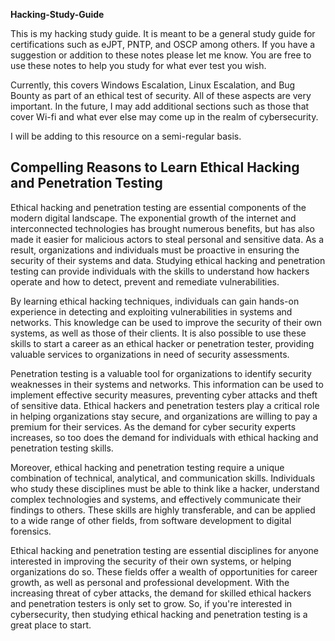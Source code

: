 <strong> Hacking-Study-Guide </strong>

This is my hacking study guide. It is meant to be a general study guide for certifications such as eJPT, PNTP, and OSCP among others. If you have a suggestion or addition to these notes please let me know. You are free to use these notes to help you study for what ever test you wish.

Currently, this covers Windows Escalation, Linux Escalation, and Bug Bounty as part of an ethical test of security. All of these aspects are very important. In the future, I may add additional sections such as those that cover Wi-fi and what ever else may come up in the realm of cybersecurity.

I will be adding to this resource on a semi-regular basis.
## Compelling Reasons to Learn Ethical Hacking and Penetration Testing

Ethical hacking and penetration testing are essential components of the modern digital landscape. The exponential growth of the internet and interconnected technologies has brought numerous benefits, but has also made it easier for malicious actors to steal personal and sensitive data. As a result, organizations and individuals must be proactive in ensuring the security of their systems and data. Studying ethical hacking and penetration testing can provide individuals with the skills to understand how hackers operate and how to detect, prevent and remediate vulnerabilities.

By learning ethical hacking techniques, individuals can gain hands-on experience in detecting and exploiting vulnerabilities in systems and networks. This knowledge can be used to improve the security of their own systems, as well as those of their clients. It is also possible to use these skills to start a career as an ethical hacker or penetration tester, providing valuable services to organizations in need of security assessments.

Penetration testing is a valuable tool for organizations to identify security weaknesses in their systems and networks. This information can be used to implement effective security measures, preventing cyber attacks and theft of sensitive data. Ethical hackers and penetration testers play a critical role in helping organizations stay secure, and organizations are willing to pay a premium for their services. As the demand for cyber security experts increases, so too does the demand for individuals with ethical hacking and penetration testing skills.

Moreover, ethical hacking and penetration testing require a unique combination of technical, analytical, and communication skills. Individuals who study these disciplines must be able to think like a hacker, understand complex technologies and systems, and effectively communicate their findings to others. These skills are highly transferable, and can be applied to a wide range of other fields, from software development to digital forensics.

Ethical hacking and penetration testing are essential disciplines for anyone interested in improving the security of their own systems, or helping organizations do so. These fields offer a wealth of opportunities for career growth, as well as personal and professional development. With the increasing threat of cyber attacks, the demand for skilled ethical hackers and penetration testers is only set to grow. So, if you're interested in cybersecurity, then studying ethical hacking and penetration testing is a great place to start.

